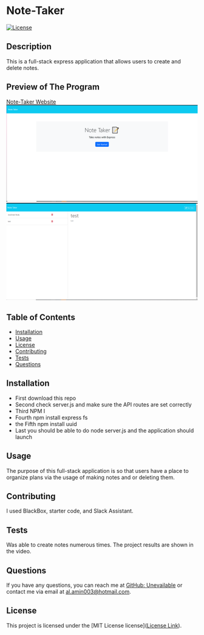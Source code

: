 # Note-Taker
[![License](https://img.shields.io/badge/license-MIT%20License-brightgreen)](https://opensource.org/licenses/MIT)



## Description
This is a full-stack express application that allows users to create and delete notes.

## Preview of The Program

[Note-Taker Website](https://note-taker-nb5v.onrender.com)
![Preview of the Website](./public/assets/images/p.PNG)
![Preview of the Website](./public/assets/images/s.PNG)

## Table of Contents
- [Installation](#installation)
- [Usage](#usage)
- [License](#license)
- [Contributing](#contributing)
- [Tests](#tests)
- [Questions](#questions)

## Installation
* First download this repo
* Second check server.js and make sure the API routes are set correctly 
* Third NPM I
* Fourth npm install express fs
* the Fifth npm install uuid
* Last you should be able to do node server.js and the application should launch

## Usage
The purpose of this full-stack application is so that users have a place to organize plans via the usage of making notes and or deleting them.

## Contributing
I used BlackBox, starter code, and Slack Assistant. 

## Tests
Was able to create notes numerous times. The project results are shown in the video.

## Questions
If you have any questions, you can reach me at [GitHub: Unevailable](https://github.com/Unevailable) or contact me via email at al.amin003@hotmail.com.

## License
This project is licensed under the [MIT License license]([License Link](https://opensource.org/licenses/mit)).
